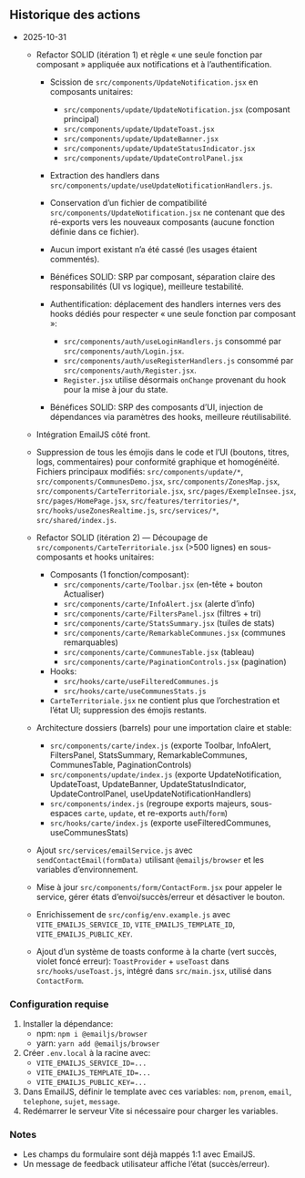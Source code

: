 ## Historique des actions

- 2025-10-31
  - Refactor SOLID (itération 1) et règle « une seule fonction par composant » appliquée aux notifications et à l’authentification.
    - Scission de `src/components/UpdateNotification.jsx` en composants unitaires:
      - `src/components/update/UpdateNotification.jsx` (composant principal)
      - `src/components/update/UpdateToast.jsx`
      - `src/components/update/UpdateBanner.jsx`
      - `src/components/update/UpdateStatusIndicator.jsx`
      - `src/components/update/UpdateControlPanel.jsx`
    - Extraction des handlers dans `src/components/update/useUpdateNotificationHandlers.js`.
    - Conservation d’un fichier de compatibilité `src/components/UpdateNotification.jsx` ne contenant que des ré-exports vers les nouveaux composants (aucune fonction définie dans ce fichier).
    - Aucun import existant n’a été cassé (les usages étaient commentés).
    - Bénéfices SOLID: SRP par composant, séparation claire des responsabilités (UI vs logique), meilleure testabilité.
    
    - Authentification: déplacement des handlers internes vers des hooks dédiés pour respecter « une seule fonction par composant »:
      - `src/components/auth/useLoginHandlers.js` consommé par `src/components/auth/Login.jsx`.
      - `src/components/auth/useRegisterHandlers.js` consommé par `src/components/auth/Register.jsx`.
      - `Register.jsx` utilise désormais `onChange` provenant du hook pour la mise à jour du state.
    - Bénéfices SOLID: SRP des composants d’UI, injection de dépendances via paramètres des hooks, meilleure réutilisabilité.

  - Intégration EmailJS côté front.
  - Suppression de tous les émojis dans le code et l’UI (boutons, titres, logs, commentaires) pour conformité graphique et homogénéité. Fichiers principaux modifiés: `src/components/update/*`, `src/components/CommunesDemo.jsx`, `src/components/ZonesMap.jsx`, `src/components/CarteTerritoriale.jsx`, `src/pages/ExempleInsee.jsx`, `src/pages/HomePage.jsx`, `src/features/territories/*`, `src/hooks/useZonesRealtime.js`, `src/services/*`, `src/shared/index.js`.

  - Refactor SOLID (itération 2) — Découpage de `src/components/CarteTerritoriale.jsx` (>500 lignes) en sous-composants et hooks unitaires:
    - Composants (1 fonction/composant):
      - `src/components/carte/Toolbar.jsx` (en-tête + bouton Actualiser)
      - `src/components/carte/InfoAlert.jsx` (alerte d’info)
      - `src/components/carte/FiltersPanel.jsx` (filtres + tri)
      - `src/components/carte/StatsSummary.jsx` (tuiles de stats)
      - `src/components/carte/RemarkableCommunes.jsx` (communes remarquables)
      - `src/components/carte/CommunesTable.jsx` (tableau)
      - `src/components/carte/PaginationControls.jsx` (pagination)
    - Hooks:
      - `src/hooks/carte/useFilteredCommunes.js`
      - `src/hooks/carte/useCommunesStats.js`
    - `CarteTerritoriale.jsx` ne contient plus que l’orchestration et l’état UI; suppression des émojis restants.

  - Architecture dossiers (barrels) pour une importation claire et stable:
    - `src/components/carte/index.js` (exporte Toolbar, InfoAlert, FiltersPanel, StatsSummary, RemarkableCommunes, CommunesTable, PaginationControls)
    - `src/components/update/index.js` (exporte UpdateNotification, UpdateToast, UpdateBanner, UpdateStatusIndicator, UpdateControlPanel, useUpdateNotificationHandlers)
    - `src/components/index.js` (regroupe exports majeurs, sous-espaces `carte`, `update`, et re-exports `auth`/`form`)
    - `src/hooks/carte/index.js` (exporte useFilteredCommunes, useCommunesStats)
  - Ajout `src/services/emailService.js` avec `sendContactEmail(formData)` utilisant `@emailjs/browser` et les variables d’environnement.
  - Mise à jour `src/components/form/ContactForm.jsx` pour appeler le service, gérer états d’envoi/succès/erreur et désactiver le bouton.
  - Enrichissement de `src/config/env.example.js` avec `VITE_EMAILJS_SERVICE_ID`, `VITE_EMAILJS_TEMPLATE_ID`, `VITE_EMAILJS_PUBLIC_KEY`.
  - Ajout d’un système de toasts conforme à la charte (vert succès, violet foncé erreur): `ToastProvider` + `useToast` dans `src/hooks/useToast.js`, intégré dans `src/main.jsx`, utilisé dans `ContactForm`.

### Configuration requise
1. Installer la dépendance:
   - npm: `npm i @emailjs/browser`
   - yarn: `yarn add @emailjs/browser`
2. Créer `.env.local` à la racine avec:
   - `VITE_EMAILJS_SERVICE_ID=...`
   - `VITE_EMAILJS_TEMPLATE_ID=...`
   - `VITE_EMAILJS_PUBLIC_KEY=...`
3. Dans EmailJS, définir le template avec ces variables: `nom`, `prenom`, `email`, `telephone`, `sujet`, `message`.
4. Redémarrer le serveur Vite si nécessaire pour charger les variables.

### Notes
- Les champs du formulaire sont déjà mappés 1:1 avec EmailJS.
- Un message de feedback utilisateur affiche l’état (succès/erreur).

